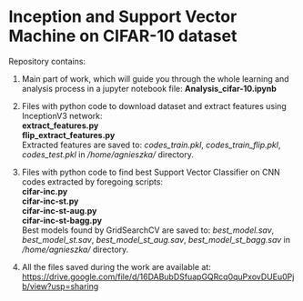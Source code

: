 # Inception and Support Vector Machine on CIFAR-10 dataset




Repository contains:

1. Main part of work, which will guide you through the whole learning and analysis process in a jupyter notebook file:   **Analysis_cifar-10.ipynb**  
   
2. Files with python code to download dataset and extract features using InceptionV3 network:   
**extract_features.py**  
**flip_extract_features.py**  
Extracted features are saved to: *codes_train.pkl*, *codes_train_flip.pkl*, *codes_test.pkl* in */home/agnieszka/* directory.

3. Files with python code to find best Support Vector Classifier on CNN codes extracted by foregoing scripts:  
**cifar-inc.py**  
**cifar-inc-st.py**  
**cifar-inc-st-aug.py**  
**cifar-inc-st-bagg.py**  
Best models found by GridSearchCV are saved to: *best_model.sav*, *best_model_st.sav*, *best_model_st_aug.sav*, *best_model_st_bagg.sav* in */home/agnieszka/* directory.

4. All the files saved during the work are available at:  
https://drive.google.com/file/d/16DABubDSfuapGQRcq0quPxovDUEu0Pjb/view?usp=sharing
